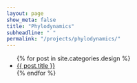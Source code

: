 ```yaml
---
layout: page
show_meta: false
title: "Phylodynamics"
subheadline: " "
permalink: "/projects/phylodynamics/"
---
```


<ul>
    {% for post in site.categories.design %}
    <li><a href="{{ site.url }}{{ post.url }}">{{ post.title }}</a></li>
    {% endfor %}
</ul>

